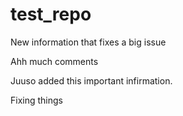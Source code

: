 # test_repo

New information that fixes a big issue

Ahh much comments

Juuso added this important infirmation.

Fixing things
